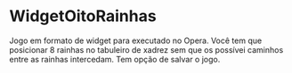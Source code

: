 WidgetOitoRainhas
=================

Jogo em formato de widget para executado no Opera. Você tem que posicionar 8 rainhas no tabuleiro de xadrez sem que os possívei caminhos entre as rainhas intercedam. Tem opção de salvar o jogo.